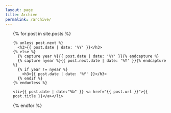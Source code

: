 ```yaml
---
layout: page
title: Archive
permalink: /archive/
---
```


<ul>
  {% for post in site.posts %}

    {% unless post.next %}
      <h3>{{ post.date | date: '%Y' }}</h3>
    {% else %}
      {% capture year %}{{ post.date | date: '%Y' }}{% endcapture %}
      {% capture nyear %}{{ post.next.date | date: '%Y' }}{% endcapture %}
      {% if year != nyear %}
        <h3>{{ post.date | date: '%Y' }}</h3>
      {% endif %}
    {% endunless %}

    <li>{{ post.date | date:"%b" }} <a href="{{ post.url }}">{{ post.title }}</a></li>
  {% endfor %}
</ul>

